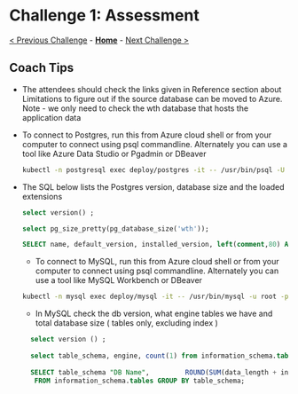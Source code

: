 # Challenge 1: Assessment 

[< Previous Challenge](./00-prereqs.md) - **[Home](./README.md)** - [Next Challenge >](./02-size-analysis.md)

## Coach Tips

* The attendees should check the links given in Reference section about Limitations to figure out if the source database can be moved to Azure. Note - we only need to check the wth database that hosts the application data




* To connect to Postgres, run this from Azure cloud shell or from your computer to connect using psql commandline. Alternately you can use a tool like Azure Data Studio or Pgadmin or DBeaver




    ```bash
    kubectl -n postgresql exec deploy/postgres -it -- /usr/bin/psql -U postgres
    ```
    
    
    
* The SQL below lists the Postgres version, database size and the loaded extensions


 
   
   ```sql
   select version() ;
   
   select pg_size_pretty(pg_database_size('wth'));
  
   SELECT name, default_version, installed_version, left(comment,80) As comment FROM pg_available_extensions WHERE installed_version IS NOT NULL ORDER BY name;
   ```
   
   
   
   * To connect to MySQL, run this from Azure cloud shell or from your computer to connect using psql commandline. Alternately you can use a tool like MySQL Workbench or DBeaver



    ```bash
    kubectl -n mysql exec deploy/mysql -it -- /usr/bin/mysql -u root -p
    ```



    * In MySQL check the db version, what engine tables we have and total database size ( tables only, excluding index )


    
    ```sql
      select version () ;
      
      select table_schema, engine, count(1) from information_schema.tables where table_schema = 'wth' group by table_schema, engine  ;
            
      SELECT table_schema "DB Name",         ROUND(SUM(data_length + index_length) / 1024 / 1024, 1) "DB Size in MB"
       FROM information_schema.tables GROUP BY table_schema; 
    ```
